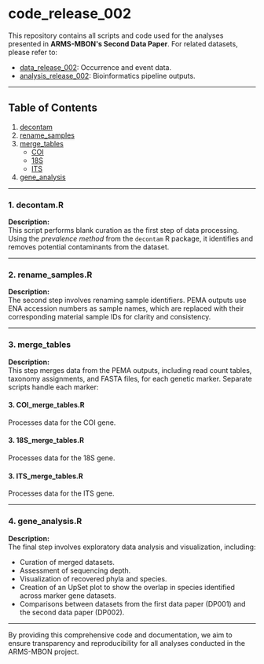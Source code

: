 # code_release_002

This repository contains all scripts and code used for the analyses presented in **ARMS-MBON's Second Data Paper**. For related datasets, please refer to:  
- [data_release_002](https://github.com/arms-mbon/data_release_002): Occurrence and event data.  
- [analysis_release_002](https://github.com/arms-mbon/analysis_release_002): Bioinformatics pipeline outputs.

---

## Table of Contents

1. [decontam](#1-decontam.R)
2. [rename_samples](#2-rename_samples.R)
3. [merge_tables](#3-merge_tables)
   - [COI](#coi_merge_tables.R)
   - [18S](#18s_merge_tables.R)
   - [ITS](#its_merge_tables.R)
4. [gene_analysis](#4-gene_analysis.R)

---

### 1. decontam.R

**Description:**  
This script performs blank curation as the first step of data processing. Using the *prevalence method* from the `decontam` R package, it identifies and removes potential contaminants from the dataset.

---

### 2. rename_samples.R

**Description:**  
The second step involves renaming sample identifiers. PEMA outputs use ENA accession numbers as sample names, which are replaced with their corresponding material sample IDs for clarity and consistency.

---

### 3. merge_tables

**Description:**  
This step merges data from the PEMA outputs, including read count tables, taxonomy assignments, and FASTA files, for each genetic marker. Separate scripts handle each marker:  

#### 3. COI_merge_tables.R 
Processes data for the COI gene.

#### 3. 18S_merge_tables.R  
Processes data for the 18S gene.

#### 3. ITS_merge_tables.R  
Processes data for the ITS gene.

---

### 4. gene_analysis.R

**Description:**  
The final step involves exploratory data analysis and visualization, including:  

- Curation of merged datasets.  
- Assessment of sequencing depth.  
- Visualization of recovered phyla and species.  
- Creation of an UpSet plot to show the overlap in species identified across marker gene datasets.  
- Comparisons between datasets from the first data paper (DP001) and the second data paper (DP002).

---

By providing this comprehensive code and documentation, we aim to ensure transparency and reproducibility for all analyses conducted in the ARMS-MBON project.
